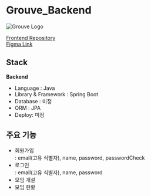 # Grouve_Backend

![Grouve Logo](https://github.com/user-attachments/assets/02957aa3-dae4-43d9-95e2-d045421d4a59)


[Frontend Repository](https://github.com/AGORA-WEB-GROUVE/Grouve_Front.git) <br>
[Figma Link](https://www.figma.com/design/mqpFtsZ2AscrOxHjKSSS59/%EC%95%84%EA%B3%A0%EB%9D%BC-web-%ED%94%84%EB%A1%9C%EC%A0%9D%ED%8A%B8---1%EC%B0%A8?node-id=0-1&node-type=canvas&t=LUsEeGrbRg30eTm9-0)

## Stack
**Backend**

- Language : Java <br>
- Library & Framework : Spring Boot<br>
- Database : 미정 <br>
- ORM : JPA<br>
- Deploy: 미정 <br>

## 주요 기능
- 회원가입<br>
  : email(고유 식별자), name, password, passwordCheck
- 로그인<br>
  : email(고유 식별자), name, password
- 모임 개설
- 모임 현황
